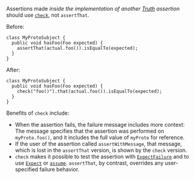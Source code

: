 Assertions made _inside the implementation of another [Truth] assertion_ should
use [`check`], not `assertThat`.

Before:

```
class MyProtoSubject {
  public void hasFoo(Foo expected) {
    assertThat(actual.foo()).isEqualTo(expected);
  }
}
```

After:

```
class MyProtoSubject {
  public void hasFoo(Foo expected) {
    check("foo()").that(actual.foo()).isEqualTo(expected);
  }
}
```

Benefits of `check` include:

-   When the assertion fails, the failure message includes more context: The
    message specifies that the assertion was performed on `myProto.foo()`, and
    it includes the full value of `myProto` for reference.
-   If the user of the assertion called `assertWithMessage`, that message, which
    is lost in the `assertThat` version, is shown by the `check` version.
-   `check` makes it possible to test the assertion with [`ExpectFailure`] and
    to use [`Expect`] or [`assume`]. `assertThat`, by contrast, overrides any
    user-specified failure behavior.

[Truth]: https://github.com/google/truth
[`check`]: https://google.github.io/truth/api/latest/com/google/common/truth/Subject.html#check-java.lang.String-java.lang.Object...-
[`ExpectFailure`]: https://google.github.io/truth/api/latest/com/google/common/truth/ExpectFailure.html
[`Expect`]: https://google.github.io/truth/api/latest/com/google/common/truth/Expect.html
[`assume`]: https://google.github.io/truth/api/latest/com/google/common/truth/TruthJUnit.html#assume--
